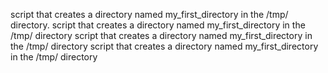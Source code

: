 script that creates a directory named my_first_directory in the /tmp/ directory.
script that creates a directory named my_first_directory in the /tmp/ directory
script that creates a directory named my_first_directory in the /tmp/ directory
script that creates a directory named my_first_directory in the /tmp/ directory
